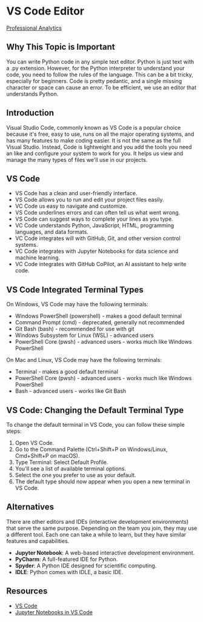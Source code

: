 # VS Code Editor

[Professional Analytics](https://github.com/denisecase/pro-analytics)

## Why This Topic is Important

You can write Python code in any simple text editor.
Python is just text with a .py extension.
However, for the Python interpreter to understand your code,
you need to follow the rules of the language.
This can be a bit tricky, especially for beginners. Code is pretty pedantic,
and a single missing character or space can cause an error.
To be efficient, we use an editor that understands Python.

## Introduction

Visual Studio Code, commonly known as VS Code is a popular choice because
it's free, easy to use, runs on all the major operating systems, and has many
features to make coding easier.
It is not the same as the full Visual Studio. Instead, Code is lightweight and
you add the tools you need an like and configure your system to work for you.
It helps us view and manage the many types of files we'll use in our projects.

## VS Code

- VS Code has a clean and user-friendly interface.
- VS Code allows you to run and edit your project files easily.
- VC Code us easy to navigate and customize.
- VS Code underlines errors and can often tell us what went wrong.
- VS Code can suggest ways to complete your lines as you type.
- VC Code understands Python, JavaScript, HTML, programming languages, and data formats.
- VC Code integrates will with GitHub, Git, and other version control systems.
- VC Code integrates with Jupyter Notebooks for data science and machine learning.
- VC Code integrates with GitHub CoPilot, an AI assistant to help write code.

## VS Code Integrated Terminal Types

On Windows, VS Code may have the following terminals:

- Windows PowerShell (powershell) - makes a good default terminal
- Command Prompt (cmd) - deprecated, generally not recommended
- Git Bash (bash) - recommended for use with git
- Windows Subsystem for Linux (WSL) - advanced users
- PowerShell Core (pwsh) - advanced users - works much like Windows PowerShell

On Mac and Linux, VS Code may have the following terminals:

- Terminal - makes a good default terminal
- PowerShell Core (pwsh) - advanced users - works much like Windows PowerShell
- Bash - advanced users - works like Git Bash

## VS Code: Changing the Default Terminal Type

To change the default terminal in VS Code, you can follow these simple steps:

1. Open VS Code.
1. Go to the Command Palette (Ctrl+Shift+P on Windows/Linux, Cmd+Shift+P on macOS).
1. Type Terminal: Select Default Profile.
1. You'll see a list of available terminal options.
1. Select the one you prefer to use as your default.
1. The default type should now appear when you open a new terminal in VS Code.

## Alternatives

There are other editors and IDEs (interactive development environments) that
serve the same purpose.
Depending on the team you join, they may use a different tool.
Each one can take a while to learn, but they have similar features and capabilities.

- **Jupyter Notebook**: A web-based interactive development environment.
- **PyCharm**: A full-featured IDE for Python.
- **Spyder**: A Python IDE designed for scientific computing.
- **IDLE**: Python comes with IDLE, a basic IDE.

## Resources

- [VS Code](https://code.visualstudio.com/)
- [Jupyter Notebooks in VS Code](https://code.visualstudio.com/docs/python/jupyter-support)
